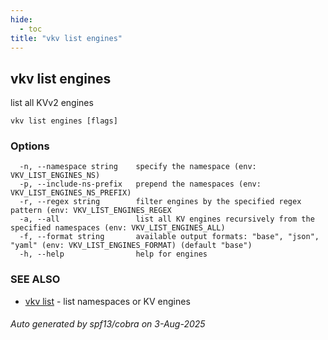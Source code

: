```yaml
---
hide:
  - toc
title: "vkv list engines"
---
```

## vkv list engines

list all KVv2 engines

```
vkv list engines [flags]
```

### Options

```
  -n, --namespace string    specify the namespace (env: VKV_LIST_ENGINES_NS)
  -p, --include-ns-prefix   prepend the namespaces (env: VKV_LIST_ENGINES_NS_PREFIX)
  -r, --regex string        filter engines by the specified regex pattern (env: VKV_LIST_ENGINES_REGEX
  -a, --all                 list all KV engines recursively from the specified namespaces (env: VKV_LIST_ENGINES_ALL)
  -f, --format string       available output formats: "base", "json", "yaml" (env: VKV_LIST_ENGINES_FORMAT) (default "base")
  -h, --help                help for engines
```

### SEE ALSO

* [vkv list](vkv_list.md)	 - list namespaces or KV engines

###### Auto generated by spf13/cobra on 3-Aug-2025
